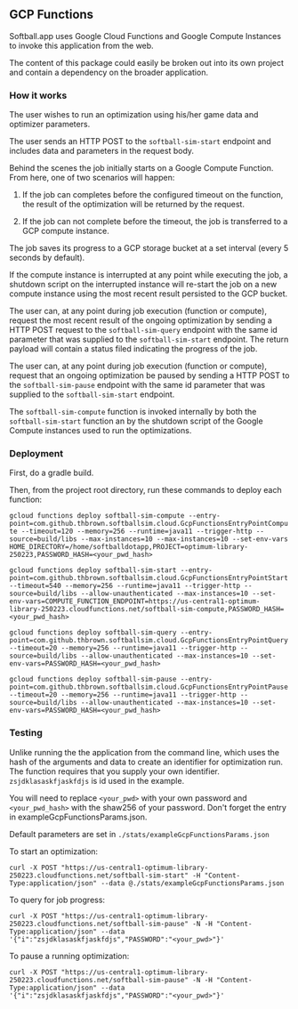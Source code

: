 ## GCP Functions

Softball.app uses Google Cloud Functions and Google Compute Instances to invoke this application from the web.

The content of this package could easily be broken out into its own project and contain a dependency on the broader application.

### How it works

The user wishes to run an optimization using his/her game data and optimizer parameters.

The user sends an HTTP POST to the `softball-sim-start` endpoint and includes data and parameters in the request body.

Behind the scenes the job initially starts on a Google Compute Function. From here, one of two scenarios will happen:

1. If the job can completes before the configured timeout on the function, the result of the optimization will be returned by the request.

2. If the job can not complete before the timeout, the job is transferred to a GCP compute instance.

The job saves its progress to a GCP storage bucket at a set interval (every 5 seconds by default).

If the compute instance is interrupted at any point while executing the job, a shutdown script on the interrupted instance will re-start the job on a new compute instance using the most recent result persisted to the GCP bucket.

The user can, at any point during job execution (function or compute), request the most recent result of the ongoing optimization by sending a HTTP POST request to the `softball-sim-query` endpoint with the same id parameter that was supplied to the `softball-sim-start` endpoint. The return payload will contain a status filed indicating the progress of the job.

The user can, at any point during job execution (function or compute), request that an ongoing optimization be paused by sending a HTTP POST to the `softball-sim-pause` endpoint with the same id parameter that was supplied to the `softball-sim-start` endpoint.

The `softball-sim-compute` function is invoked internally by both the `softball-sim-start` function an by the shutdown script of the Google Compute instances used to run the optimizations.

### Deployment

First, do a gradle build.

Then, from the project root directory, run these commands to deploy each function:

`gcloud functions deploy softball-sim-compute --entry-point=com.github.thbrown.softballsim.cloud.GcpFunctionsEntryPointCompute --timeout=120 --memory=256 --runtime=java11 --trigger-http --source=build/libs --max-instances=10 --max-instances=10 --set-env-vars HOME_DIRECTORY=/home/softballdotapp,PROJECT=optimum-library-250223,PASSWORD_HASH=<your_pwd_hash>`

`gcloud functions deploy softball-sim-start --entry-point=com.github.thbrown.softballsim.cloud.GcpFunctionsEntryPointStart --timeout=540 --memory=256 --runtime=java11 --trigger-http --source=build/libs --allow-unauthenticated --max-instances=10 --set-env-vars=COMPUTE_FUNCTION_ENDPOINT=https://us-central1-optimum-library-250223.cloudfunctions.net/softball-sim-compute,PASSWORD_HASH=<your_pwd_hash>`

`gcloud functions deploy softball-sim-query --entry-point=com.github.thbrown.softballsim.cloud.GcpFunctionsEntryPointQuery --timeout=20 --memory=256 --runtime=java11 --trigger-http --source=build/libs --allow-unauthenticated --max-instances=10 --set-env-vars=PASSWORD_HASH=<your_pwd_hash>`

`gcloud functions deploy softball-sim-pause --entry-point=com.github.thbrown.softballsim.cloud.GcpFunctionsEntryPointPause --timeout=20 --memory=256 --runtime=java11 --trigger-http --source=build/libs --allow-unauthenticated --max-instances=10 --set-env-vars=PASSWORD_HASH=<your_pwd_hash>`

### Testing

Unlike running the the application from the command line, which uses the hash of the arguments and data to create an identifier for optimization run. The function requires that you supply your own identifier. `zsjdklasaskfjaskfdjs` is id used in the example.

You will need to replace `<your_pwd>` with your own password and `<your_pwd_hash>` with the shaw256 of your password. Don't forget the entry in exampleGcpFunctionsParams.json.

Default parameters are set in `./stats/exampleGcpFunctionsParams.json`

To start an optimization:

`curl -X POST "https://us-central1-optimum-library-250223.cloudfunctions.net/softball-sim-start" -H "Content-Type:application/json" --data @./stats/exampleGcpFunctionsParams.json`

To query for job progress:

`curl -X POST "https://us-central1-optimum-library-250223.cloudfunctions.net/softball-sim-pause" -N -H "Content-Type:application/json" --data '{"i":"zsjdklasaskfjaskfdjs","PASSWORD":"<your_pwd>"}'`

To pause a running optimization:

`curl -X POST "https://us-central1-optimum-library-250223.cloudfunctions.net/softball-sim-pause" -N -H "Content-Type:application/json" --data '{"i":"zsjdklasaskfjaskfdjs","PASSWORD":"<your_pwd>"}'`
